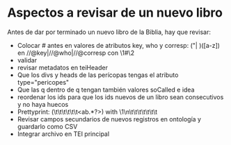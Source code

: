 # Aspectos a revisar de un nuevo libro

Antes de dar por terminado un nuevo libro de la Biblia, hay que revisar:
* Colocar # antes en valores de atributos key, who y corresp: ("| )([a-z]) en //@key|//@who|//@corresp con  \1#\2
* validar
* revisar metadatos en teiHeader
* Que los divs y heads de las perícopas tengas el atributo type="pericopes"
* Que las q dentro de q tengan también valores soCalled e idea
* reordenar los ids para que los ids nuevos de un libro sean consecutivos y no haya huecos
* Prettyprint: (\t\t\t\t\t\t<ab.*?>) with \1\n\t\t\t\t\t\t\t
* Revisar campos secundarios de nuevos registros en ontología y guardarlo como CSV
* Integrar archivo en  TEI principal
